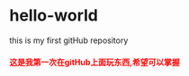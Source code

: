 # hello-world
this is my first gitHub repository

<h2 style="color:red;font-size:14px;">这是我第一次在gitHub上面玩东西,希望可以掌握</h2>
